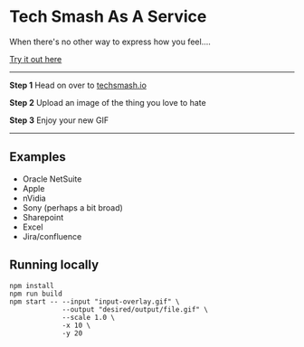# Tech Smash As A Service

When there's no other way to express how you feel....

[Try it out here](https://wwestrop.github.io)

----

**Step 1** Head on over to [techsmash.io](http://www.techsmash.io)

**Step 2** Upload an image of the thing you love to hate

**Step 3** Enjoy your new GIF

----
## Examples

* Oracle NetSuite
* Apple
* nVidia
* Sony (perhaps a bit broad)
* Sharepoint
* Excel
* Jira/confluence

## Running locally
```
npm install
npm run build
npm start -- --input "input-overlay.gif" \
             --output "desired/output/file.gif" \
             --scale 1.0 \
             -x 10 \
             -y 20
```

